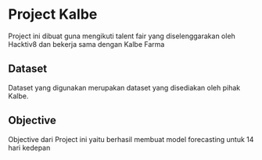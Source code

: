 # Project Kalbe

Project ini dibuat guna mengikuti talent fair yang diselenggarakan oleh Hacktiv8 dan bekerja sama dengan Kalbe Farma

## Dataset

Dataset yang digunakan merupakan dataset yang disediakan oleh pihak Kalbe.

## Objective

Objective dari Project ini yaitu berhasil membuat model forecasting untuk 14 hari kedepan
